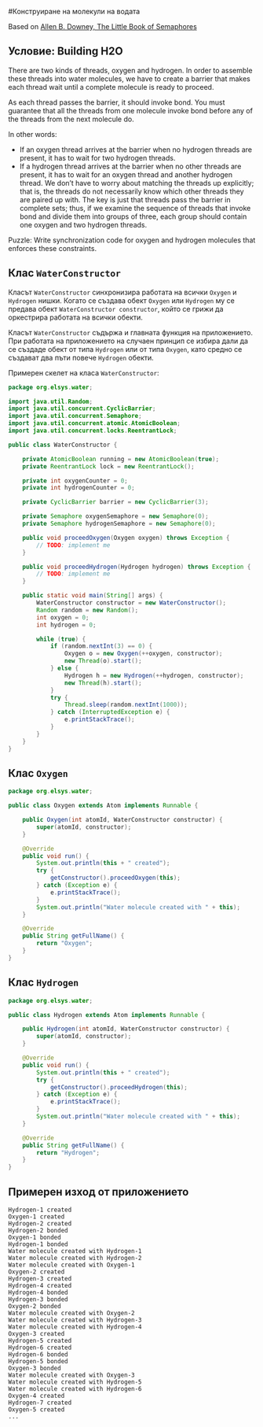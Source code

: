 #Конструиране на молекули на водата

Based on [Allen B. Downey, The Little Book of Semaphores](http://greenteapress.com/semaphores/LittleBookOfSemaphores.pdf)


## Условие: Building H2O

There are two kinds of threads, oxygen and hydrogen. In order to assemble
these threads into water molecules, we have to create a barrier that makes each
thread wait until a complete molecule is ready to proceed.

As each thread passes the barrier, it should invoke bond. You must guarantee
that all the threads from one molecule invoke bond before any of the threads
from the next molecule do.

In other words:
* If an oxygen thread arrives at the barrier when no hydrogen threads are
present, it has to wait for two hydrogen threads.
* If a hydrogen thread arrives at the barrier when no other threads are
present, it has to wait for an oxygen thread and another hydrogen thread.
We don’t have to worry about matching the threads up explicitly; that is,
the threads do not necessarily know which other threads they are paired up
with. The key is just that threads pass the barrier in complete sets; thus, if we
examine the sequence of threads that invoke bond and divide them into groups
of three, each group should contain one oxygen and two hydrogen threads.

Puzzle: Write synchronization code for oxygen and hydrogen molecules that
enforces these constraints.


## Клас `WaterConstructor`

Класът `WaterConstructor` синхронизира работата на всички `Oxygen` и `Hydrogen` нишки. Когато се създава
обект `Oxygen` или `Hydrogen` му се предава обект `WaterConstructor constructor`, който се грижи да оркестрира
работата на всички обекти.

Класът `WaterConstructor` съдържа и главната функция на приложението. При работата на приложението на случаен 
принцип се избира дали да се създаде обект от типа `Hydrogen` или от типа `Oxygen`, като средно се създават два 
пъти повече `Hydrogen` обекти.

Примерен скелет на класа `WaterConstructor`:

```java
package org.elsys.water;

import java.util.Random;
import java.util.concurrent.CyclicBarrier;
import java.util.concurrent.Semaphore;
import java.util.concurrent.atomic.AtomicBoolean;
import java.util.concurrent.locks.ReentrantLock;

public class WaterConstructor {

	private AtomicBoolean running = new AtomicBoolean(true);
	private ReentrantLock lock = new ReentrantLock();

	private int oxygenCounter = 0;
	private int hydrogenCounter = 0;

	private CyclicBarrier barrier = new CyclicBarrier(3);

	private Semaphore oxygenSemaphore = new Semaphore(0);
	private Semaphore hydrogenSemaphore = new Semaphore(0);

	public void proceedOxygen(Oxygen oxygen) throws Exception {
		// TODO: implement me
	}

	public void proceedHydrogen(Hydrogen hydrogen) throws Exception {
		// TODO: implement me
	}

	public static void main(String[] args) {
		WaterConstructor constructor = new WaterConstructor();
		Random random = new Random();
		int oxygen = 0;
		int hydrogen = 0;

		while (true) {
			if (random.nextInt(3) == 0) {
				Oxygen o = new Oxygen(++oxygen, constructor);
				new Thread(o).start();
			} else {
				Hydrogen h = new Hydrogen(++hydrogen, constructor);
				new Thread(h).start();
			}
			try {
				Thread.sleep(random.nextInt(1000));
			} catch (InterruptedException e) {
				e.printStackTrace();
			}
		}
	}
}

```

## Клас `Oxygen`

```java
package org.elsys.water;

public class Oxygen extends Atom implements Runnable {

	public Oxygen(int atomId, WaterConstructor constructor) {
		super(atomId, constructor);
	}

	@Override
	public void run() {
		System.out.println(this + " created");
		try {
			getConstructor().proceedOxygen(this);
		} catch (Exception e) {
			e.printStackTrace();
		}
		System.out.println("Water molecule created with " + this);
	}

	@Override
	public String getFullName() {
		return "Oxygen";
	}
}

```

## Клас `Hydrogen`

```java
package org.elsys.water;

public class Hydrogen extends Atom implements Runnable {

	public Hydrogen(int atomId, WaterConstructor constructor) {
		super(atomId, constructor);
	}

	@Override
	public void run() {
		System.out.println(this + " created");
		try {
			getConstructor().proceedHydrogen(this);
		} catch (Exception e) {
			e.printStackTrace();
		}
		System.out.println("Water molecule created with " + this);
	}

	@Override
	public String getFullName() {
		return "Hydrogen";
	}
}
```

## Примерен изход от приложението

```
Hydrogen-1 created
Oxygen-1 created
Hydrogen-2 created
Hydrogen-2 bonded
Oxygen-1 bonded
Hydrogen-1 bonded
Water molecule created with Hydrogen-1
Water molecule created with Hydrogen-2
Water molecule created with Oxygen-1
Oxygen-2 created
Hydrogen-3 created
Hydrogen-4 created
Hydrogen-4 bonded
Hydrogen-3 bonded
Oxygen-2 bonded
Water molecule created with Oxygen-2
Water molecule created with Hydrogen-3
Water molecule created with Hydrogen-4
Oxygen-3 created
Hydrogen-5 created
Hydrogen-6 created
Hydrogen-6 bonded
Hydrogen-5 bonded
Oxygen-3 bonded
Water molecule created with Oxygen-3
Water molecule created with Hydrogen-5
Water molecule created with Hydrogen-6
Oxygen-4 created
Hydrogen-7 created
Oxygen-5 created
...
```